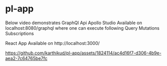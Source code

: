 # pl-app
 Below video demonstrates 
 GraphQl Api Apollo Studio  Available on localhost:8080/graphql
 where one can execute following 
 Query
 Mutations
 Subscriptions
 
 React App Available on http://localhost:3000/

 
https://github.com/karthikud/pl-app/assets/1824114/ac4d16f7-d306-4b9e-aea2-7c64765be7fc

